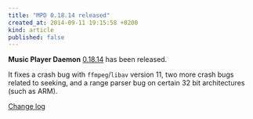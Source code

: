 ```yaml
---
title: "MPD 0.18.14 released"
created_at: 2014-09-11 19:15:58 +0200
kind: article
published: false
---
```


**Music Player Daemon** [0.18.14](/download/mpd/0.18/mpd-0.18.14.tar.xz)
has been released.

It fixes a crash bug with `ffmpeg`/`libav` version 11, two more crash
bugs related to seeking, and a range parser bug on certain 32 bit
architectures (such as ARM).

[Change log](http://git.musicpd.org/cgit/master/mpd.git/plain/NEWS?h=v0.18.14)
